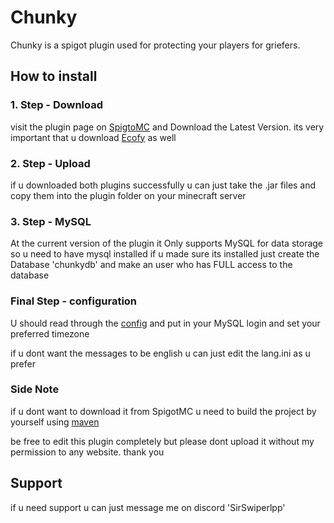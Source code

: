 # Chunky 
Chunky is a spigot plugin used for protecting your players for griefers.

## How to install

### 1. Step - Download
visit the plugin page on [SpigtoMC]([implementet-soon](https://www.spigotmc.org/resources/chunky.115793/)) and Download the Latest Version.
its very important that u download [Ecofy](implementet-soon) as well

### 2. Step - Upload
if u downloaded both plugins successfully u can just take the .jar files and copy them into the plugin folder on your minecraft server

### 3. Step - MySQL
At the current version of the plugin it Only supports MySQL for data storage so u need to have mysql installed
if u made sure its installed just create the Database 'chunkydb' and make an user who has FULL access to the database

### Final Step - configuration
U should read through the [config](https://github.com/SirSwiperlpp/Chunky/blob/main/src/main/resources/config.yml) and put in your MySQL login
and set your preferred timezone

if u dont want the messages to be english u can just edit the lang.ini as u prefer

### Side Note
if u dont want to download it from SpigotMC u need to build the project by yourself using [maven](https://spring.io/guides/gs/maven/)

be free to edit this plugin completely but please dont upload it without my permission to any website. thank you

## Support
if u need support u can just message me on discord 'SirSwiperlpp'
